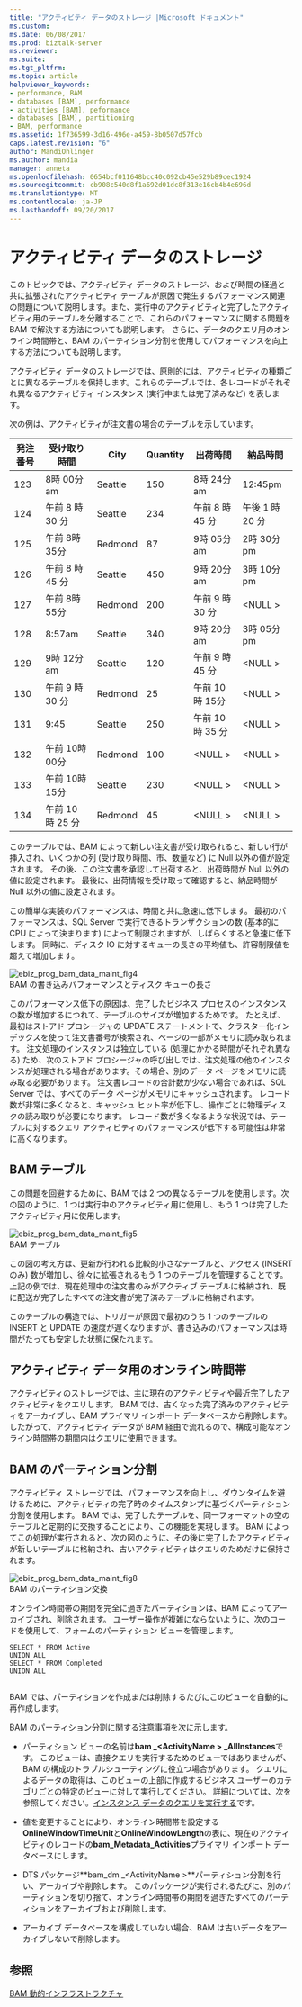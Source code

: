 ```yaml
---
title: "アクティビティ データのストレージ |Microsoft ドキュメント"
ms.custom: 
ms.date: 06/08/2017
ms.prod: biztalk-server
ms.reviewer: 
ms.suite: 
ms.tgt_pltfrm: 
ms.topic: article
helpviewer_keywords:
- performance, BAM
- databases [BAM], performance
- activities [BAM], peformance
- databases [BAM], partitioning
- BAM, performance
ms.assetid: 1f736599-3d16-496e-a459-8b0507d57fcb
caps.latest.revision: "6"
author: MandiOhlinger
ms.author: mandia
manager: anneta
ms.openlocfilehash: 0654bcf011648bcc40c092cb45e529b89cec1924
ms.sourcegitcommit: cb908c540d8f1a692d01dc8f313e16cb4b4e696d
ms.translationtype: MT
ms.contentlocale: ja-JP
ms.lasthandoff: 09/20/2017
---
```

# <a name="activity-data-storage"></a>アクティビティ データのストレージ
このトピックでは、アクティビティ データのストレージ、および時間の経過と共に拡張されたアクティビティ テーブルが原因で発生するパフォーマンス関連の問題について説明します。また、実行中のアクティビティと完了したアクティビティ用のテーブルを分離することで、これらのパフォーマンスに関する問題を BAM で解決する方法についても説明します。 さらに、データのクエリ用のオンライン時間帯と、BAM のパーティション分割を使用してパフォーマンスを向上する方法についても説明します。  
  
 アクティビティ データのストレージでは、原則的には、アクティビティの種類ごとに異なるテーブルを保持します。これらのテーブルでは、各レコードがそれぞれ異なるアクティビティ インスタンス (実行中または完了済みなど) を表します。  
  
 次の例は、アクティビティが注文書の場合のテーブルを示しています。  
  
|発注番号|受け取り時間|City|Quantity|出荷時間|納品時間|  
|----------|--------------|----------|--------------|--------------|------------------|  
|123|8時 00分 am|Seattle|150|8時 24分 am|12:45pm|  
|124|午前 8 時 30 分|Seattle|234|午前 8 時 45 分|午後 1 時 20 分|  
|125|午前 8時 35分|Redmond|87|9時 05分 am|2時 30分 pm|  
|126|午前 8 時 45 分|Seattle|450|9時 20分 am|3時 10分 pm|  
|127|午前 8時 55分|Redmond|200|午前 9 時 30 分|\<NULL >|  
|128|8:57am|Seattle|340|9時 20分 am|3時 05分 pm|  
|129|9時 12分 am|Seattle|120|午前 9 時 45 分|\<NULL >|  
|130|午前 9 時 30 分|Redmond|25|午前 10時 15分|\<NULL >|  
|131|9:45|Seattle|250|午前 10 時 35 分|\<NULL >|  
|132|午前 10時 00分|Redmond|100|\<NULL >|\<NULL >|  
|133|午前 10時 15分|Seattle|230|\<NULL >|\<NULL >|  
|134|午前 10 時 25 分|Redmond|45|\<NULL >|\<NULL >|  
  
 このテーブルでは、BAM によって新しい注文書が受け取られると、新しい行が挿入され、いくつかの列 (受け取り時間、市、数量など) に Null 以外の値が設定されます。 その後、この注文書を承認して出荷すると、出荷時間が Null 以外の値に設定されます。 最後に、出荷情報を受け取って確認すると、納品時間が Null 以外の値に設定されます。  
  
 この簡単な実装のパフォーマンスは、時間と共に急速に低下します。 最初のパフォーマンスは、SQL Server で実行できるトランザクションの数 (基本的に CPU によって決まります) によって制限されますが、しばらくすると急速に低下します。 同時に、ディスク IO に対するキューの長さの平均値も、許容制限値を超えて増加します。  
  
 ![](../core/media/ebiz-prog-bam-data-maint-fig4.gif "ebiz_prog_bam_data_maint_fig4")  
BAM の書き込みパフォーマンスとディスク キューの長さ  
  
 このパフォーマンス低下の原因は、完了したビジネス プロセスのインスタンスの数が増加するにつれて、テーブルのサイズが増加するためです。 たとえば、最初はストアド プロシージャの UPDATE ステートメントで、クラスター化インデックスを使って注文書番号が検索され、ページの一部がメモリに読み取られます。 注文処理のインスタンスは独立している (処理にかかる時間がそれぞれ異なる) ため、次のストアド プロシージャの呼び出しでは、注文処理の他のインスタンスが処理される場合があります。その場合、別のデータ ページをメモリに読み取る必要があります。 注文書レコードの合計数が少ない場合であれば、SQL Server では、すべてのデータ ページがメモリにキャッシュされます。 レコード数が非常に多くなると、キャッシュ ヒット率が低下し、操作ごとに物理ディスクの読み取りが必要になります。 レコード数が多くなるような状況では、テーブルに対するクエリ アクティビティのパフォーマンスが低下する可能性は非常に高くなります。  
  
## <a name="bam-tables"></a>BAM テーブル  
 この問題を回避するために、BAM では 2 つの異なるテーブルを使用します。次の図のように、1 つは実行中のアクティビティ用に使用し、もう 1 つは完了したアクティビティ用に使用します。  
  
 ![](../core/media/ebiz-prog-bam-data-maint-fig5.gif "ebiz_prog_bam_data_maint_fig5")  
BAM テーブル  
  
 この図の考え方は、更新が行われる比較的小さなテーブルと、アクセス (INSERT のみ) 数が増加し、徐々に拡張されるもう 1 つのテーブルを管理することです。 上記の例では、現在処理中の注文書のみがアクティブ テーブルに格納され、既に配送が完了したすべての注文書が完了済みテーブルに格納されます。  
  
 このテーブルの構造では、トリガーが原因で最初のうち 1 つのテーブルの INSERT と UPDATE の速度が遅くなりますが、書き込みのパフォーマンスは時間がたっても安定した状態に保たれます。  
  
## <a name="online-window-for-activity-data"></a>アクティビティ データ用のオンライン時間帯  
 アクティビティのストレージでは、主に現在のアクティビティや最近完了したアクティビティをクエリします。 BAM では、古くなった完了済みのアクティビティをアーカイブし、BAM プライマリ インポート データベースから削除します。 したがって、アクティビティ データが BAM 経由で流れるので、構成可能なオンライン時間帯の期間内はクエリに使用できます。  
  
## <a name="bam-partitioning"></a>BAM のパーティション分割  
 アクティビティ ストレージでは、パフォーマンスを向上し、ダウンタイムを避けるために、アクティビティの完了時のタイムスタンプに基づくパーティション分割を使用します。 BAM では、完了したテーブルを、同一フォーマットの空のテーブルと定期的に交換することにより、この機能を実現します。 BAM によってこの処理が実行されると、次の図のように、その後に完了したアクティビティが新しいテーブルに格納され、古いアクティビティはクエリのためだけに保持されます。  
  
 ![](../core/media/ebiz-prog-bam-data-maint-fig8.gif "ebiz_prog_bam_data_maint_fig8")  
BAM のパーティション交換  
  
 オンライン時間帯の期間を完全に過ぎたパーティションは、BAM によってアーカイブされ、削除されます。 ユーザー操作が複雑にならないように、次のコードを使用して、フォームのパーティション ビューを管理します。  
  
```  
SELECT * FROM Active   
UNION ALL   
SELECT * FROM Completed   
UNION ALL  
  
```  
  
 BAM では、パーティションを作成または削除するたびにこのビューを自動的に再作成します。  
  
 BAM のパーティション分割に関する注意事項を次に示します。  
  
-   パーティション ビューの名前は**bam _\<ActivityName > _AllInstances**です。 このビューは、直接クエリを実行するためのビューではありませんが、BAM の構成のトラブルシューティングに役立つ場合があります。 クエリによるデータの取得は、このビューの上部に作成するビジネス ユーザーのカテゴリごとの特定のビューに対して実行してください。 詳細については、次を参照してください。[インスタンス データのクエリを実行する](../core/querying-instance-data.md)です。  
  
-   値を変更することにより、オンライン時間帯を設定する**OnlineWindowTimeUnit**と**OnlineWindowLength**の表に、現在のアクティビティのレコードの**bam_Metadata_Activities**プライマリ インポート データベースにします。  
  
-   DTS パッケージ**bam_dm _\<ActivityName >**パーティション分割を行い、アーカイブや削除します。 このパッケージが実行されるたびに、別のパーティションを切り捨て、オンライン時間帯の期間を過ぎたすべてのパーティションをアーカイブおよび削除します。  
  
-   アーカイブ データベースを構成していない場合、BAM は古いデータをアーカイブしないで削除します。  
  
## <a name="see-also"></a>参照  
 [BAM 動的インフラストラクチャ](../core/bam-dynamic-infrastructure.md)